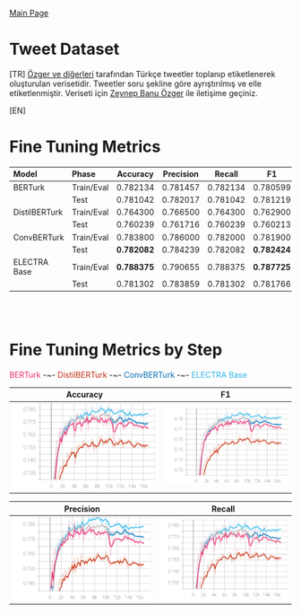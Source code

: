 
[Main Page](../../README.md)

# Tweet Dataset

[TR] [Özger ve diğerleri](https://www.researchgate.net/publication/269270054_Question_identification_on_Turkish_tweets) tarafından Türkçe tweetler toplanıp etiketlenerek oluşturulan verisetidir. Tweetler soru şekline göre ayrıştırılmış ve elle etiketlenmiştir. Veriseti için [Zeynep Banu Özger](https://akademik.ksu.edu.tr/Default.aspx?kod=RPiLQi1MpsC/kKBGpozQCS2FGrgd3NQFollrxZSvQkI=) ile iletişime geçiniz.

[EN] 

# Fine Tuning Metrics

Model         | Phase       | Accuracy    |  Precision   | Recall        | F1
:-------------|:------------|:-----------:|:------------:|:-------------:|:-------:|
BERTurk       | Train/Eval  | 0.782134    |  0.781457    | 0.782134      | 0.780599
<br/>         | Test        | 0.781042    |  0.782017    | 0.781042      | 0.781219
DistilBERTurk | Train/Eval  | 0.764300    |  0.766500    | 0.764300      | 0.762900
<br/>         | Test        | 0.760239    |  0.761716    | 0.760239      | 0.760213
ConvBERTurk   | Train/Eval  | 0.783800    |  0.786000    | 0.782000      | 0.781900
<br/>         | Test        | <b>0.782082 |  0.784239    | 0.782082      | <b>0.782424
ELECTRA Base  | Train/Eval  | <b>0.788375 |  0.790655    | 0.788375      | <b>0.787725
<br/>         | Test        | 0.781302    |  0.783859    | 0.781302      | 0.781766

<br/>
<br/>

# Fine Tuning Metrics by Step

<span style="color:rgb(235, 45, 108)">BERTurk</span> -~- 
<span style="color:rgb(195, 45, 18)">DistilBERTurk</span> -~- 
<span style="color:rgb(0, 108, 179)">ConvBERTurk</span> -~- 
<span style="color:rgb(45, 179, 235)">ELECTRA Base</span>

Accuracy                   |  F1
:-------------------------:|:-------------------------:
<img src="../../images/qd-tweet/tweet_eval_accuracy.svg" width="100%" />  |  <img src="../../images/qd-tweet/tweet_eval_f1.svg" width="100%" />

Precision                  |  Recall
:-------------------------:|:-------------------------:
<img src="../../images/qd-tweet/tweet_eval_precision.svg" width="100%" />  |  <img src="../../images/qd-tweet/tweet_eval_recall.svg" width="100%" />